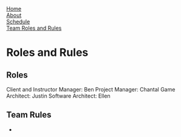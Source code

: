 [Home](./README.md)  
[About](./About.md)  
[Schedule](./Schedule.md)  
[Team Roles and Rules](./RolesRules.md)  

# Roles and Rules

## Roles

Client and Instructor Manager: Ben
Project Manager: Chantal
Game Architect: Justin
Software Architect: Ellen

## Team Rules

- 
